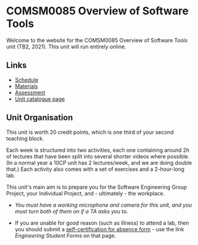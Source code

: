 # COMSM0085 Overview of Software Tools

Welcome to the website for the COMSM0085 Overview of Software Tools unit (TB2, 2021). This unit will run entirely online.

## Links

  - [Schedule](schedule.md)
  - [Materials](materials.md)
  - [Assessment](assessment.md)
  - [Unit catalogue page](https://www.bris.ac.uk/unit-programme-catalogue/UnitDetails.jsa?unitCode=COMSM0085)

## Unit Organisation

This unit is worth 20 credit points, which is one third of your second teaching block. 

Each week is structured into two activities, each one containing around 2h of lectures that have
been split into several shorter videos where possible. (In a normal year a 10CP unit has 2
lectures/week, and we are doing double that.) Each activity also comes with a set of exercises and a
2-hour-long lab.

This unit's main aim is to prepare you for the Software Engineering Group Project, your Individual
Project, and - ultimately - the workplace.

- _You must have a working microphone and camera for this unit, and you must turn both of them on if a
TA asks you to._ 

- If you are unable for good reason (such as illness) to attend a lab, then you should submit a
  [self-certification for absence
  form](http://www.bristol.ac.uk/engineering/current-students/student-systems/) - use the link
  _Engineering Student Forms_ on that page.



